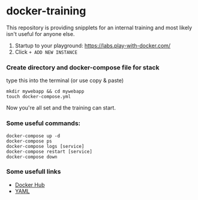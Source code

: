 # docker-training

This repository is providing snipplets for an internal training and most likely isn't useful for anyone else.

1) Startup to your playground: https://labs.play-with-docker.com/
1) Click `+ ADD NEW INSTANCE`

### Create directory and docker-compose file for stack
type this into the terminal (or use copy & paste)
```
mkdir mywebapp && cd mywebapp
touch docker-compose.yml
```

Now you're all set and the training can start.


### Some useful commands:
```
docker-compose up -d
docker-compose ps
docker-compose logs [service]
docker-compose restart [service]
docker-compose down
```

### Some usefull links
- [Docker Hub](https://hub.docker.com/)
- [YAML](https://rollout.io/blog/yaml-tutorial-everything-you-need-get-started/)
